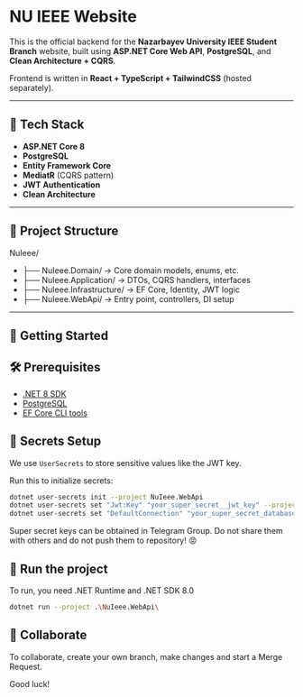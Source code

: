﻿# NU IEEE Website

This is the official backend for the **Nazarbayev University IEEE Student Branch** website, built using **ASP.NET Core Web API**, **PostgreSQL**, and **Clean Architecture + CQRS**.

Frontend is written in **React + TypeScript + TailwindCSS** (hosted separately).

---

## 🔧 Tech Stack

- **ASP.NET Core 8**
- **PostgreSQL**
- **Entity Framework Core**
- **MediatR** (CQRS pattern)
- **JWT Authentication**
- **Clean Architecture**

---

## 📂 Project Structure
NuIeee/
 - ├── NuIeee.Domain/ → Core domain models, enums, etc.
 - ├── NuIeee.Application/ → DTOs, CQRS handlers, interfaces
 - ├── NuIeee.Infrastructure/ → EF Core, Identity, JWT logic
 - ├── NuIeee.WebApi/ → Entry point, controllers, DI setup

---

## 🚀 Getting Started

## 🛠 Prerequisites

- [.NET 8 SDK](https://dotnet.microsoft.com/en-us/download/dotnet/8.0)
- [PostgreSQL](https://www.postgresql.org/download/)
- [EF Core CLI tools](https://learn.microsoft.com/en-us/ef/core/cli/dotnet)

## 🔑 Secrets Setup

We use `UserSecrets` to store sensitive values like the JWT key.

Run this to initialize secrets:

```bash
dotnet user-secrets init --project NuIeee.WebApi
dotnet user-secrets set "Jwt:Key" "your_super_secret__jwt_key" --project NuIeee.WebApi
dotnet user-secrets set "DefaultConnection" "your_super_secret_database_key" --project NuIeee.WebApi
```
Super secret keys can be obtained in Telegram Group. Do not share them with others and do not push them to repository! 😡

## 🚀 Run the project

To run, you need .NET Runtime and .NET SDK 8.0

```bash
dotnet run --project .\NuIeee.WebApi\
```

## 🔧 Collaborate

To collaborate, create your own branch, make changes and start a Merge Request.

Good luck!

